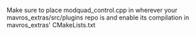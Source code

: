 Make sure to place modquad_control.cpp in wherever your mavros_extras/src/plugins repo is and enable its compilation in mavros_extras' CMakeLists.txt
